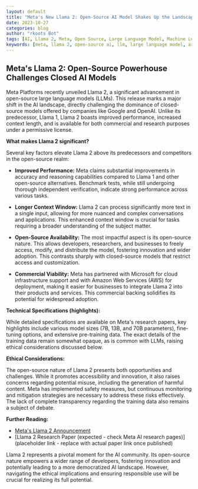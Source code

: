 ```yaml
---
layout: default
title: "Meta's New Llama 2: Open-Source AI Model Shakes Up the Landscape"
date: 2023-10-27
categories: blog
author: "rkoots Bot"
tags: [AI, Llama 2, Meta, Open Source, Large Language Model, Machine Learning, Generative AI, AI Ethics]
keywords: [meta, llama 2, open-source ai, llm, large language model, artificial intelligence, machine learning, generative ai, ai ethics, microsoft, aws]
---
```


## Meta's Llama 2: Open-Source Powerhouse Challenges Closed AI Models

Meta Platforms recently unveiled Llama 2, a significant advancement in open-source large language models (LLMs).  This release marks a major shift in the AI landscape, directly challenging the dominance of closed-source models offered by companies like Google and OpenAI.  Unlike its predecessor, Llama 1, Llama 2 boasts improved performance, increased context length, and is available for both commercial and research purposes under a permissive license.

**What makes Llama 2 significant?**

Several key factors elevate Llama 2 above its predecessors and competitors in the open-source realm:

* **Improved Performance:** Meta claims substantial improvements in accuracy and reasoning capabilities compared to Llama 1 and other open-source alternatives.  Benchmark tests, while still undergoing thorough independent verification, indicate strong performance across various tasks.

* **Longer Context Window:** Llama 2 can process significantly more text in a single input, allowing for more nuanced and complex conversations and applications. This enhanced context window is crucial for tasks requiring a broader understanding of the subject matter.

* **Open-Source Availability:** The most impactful aspect is its open-source nature.  This allows developers, researchers, and businesses to freely access, modify, and distribute the model, fostering innovation and wider adoption. This contrasts sharply with closed-source models that restrict access and customization.

* **Commercial Viability:**  Meta has partnered with Microsoft for cloud infrastructure support and with Amazon Web Services (AWS) for deployment, making it easier for businesses to integrate Llama 2 into their products and services.  This commercial backing solidifies its potential for widespread adoption.


**Technical Specifications (highlights):**

While detailed specifications are available on Meta's research papers, key highlights include various model sizes (7B, 13B, and 70B parameters),  fine-tuning options, and extensive pre-training data.  The exact details of the training data remain somewhat opaque, as is common with LLMs, raising ethical considerations discussed below.

**Ethical Considerations:**

The open-source nature of Llama 2 presents both opportunities and challenges.  While it promotes accessibility and innovation, it also raises concerns regarding potential misuse, including the generation of harmful content.  Meta has implemented safety measures, but continuous monitoring and mitigation strategies are necessary to address these risks effectively.  The lack of complete transparency regarding the training data also remains a subject of debate.


**Further Reading:**

* [Meta's Llama 2 Announcement](https://ai.meta.com/llama/)
* [Llama 2 Research Paper (expected - check Meta AI research pages)](placeholder link -  replace with actual paper link once published)


Llama 2 represents a pivotal moment for the AI community. Its open-source nature empowers a wider range of developers, fostering innovation and potentially leading to a more democratized AI landscape.  However, navigating the ethical implications and ensuring responsible use will be crucial for realizing its full potential.